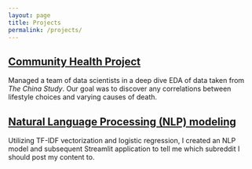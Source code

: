 ```yaml
---
layout: page
title: Projects
permalink: /projects/
---
```


## <a href="https://github.com/colbytse/community_health_project.git" target="_blank">Community Health Project</a>
    
Managed a team of data scientists in a deep dive EDA of data taken from *The China Study*. Our goal was to discover any correlations between lifestyle choices and varying causes of death. 

## <a href="https://github.com/colbytse/reddit-nlp" target="_blank">Natural Language Processing (NLP) modeling</a>

Utilizing TF-IDF vectorization and logistic regression, I created an NLP model and subsequent Streamlit application to tell me which subreddit I should post my content to.

